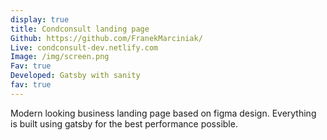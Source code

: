 ```yaml
---
display: true
title: Condconsult landing page
Github: https://github.com/FranekMarciniak/
Live: condconsult-dev.netlify.com
Image: /img/screen.png
Fav: true
Developed: Gatsby with sanity
fav: true
---
```

Modern looking business landing page based on figma design. Everything is built using gatsby for the best performance possible.